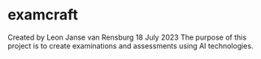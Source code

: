 # examcraft
Created by Leon Janse van Rensburg 18 July 2023
The purpose of this project is to create examinations and assessments using AI technologies.

